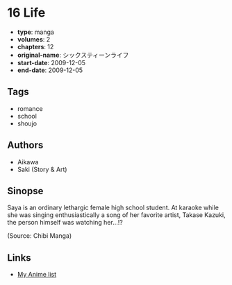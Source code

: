 # 16 Life

-   **type**: manga
-   **volumes**: 2
-   **chapters**: 12
-   **original-name**: シックスティーンライフ
-   **start-date**: 2009-12-05
-   **end-date**: 2009-12-05

## Tags

-   romance
-   school
-   shoujo

## Authors

-   Aikawa
-   Saki (Story & Art)

## Sinopse

Saya is an ordinary lethargic female high school student. At karaoke while she was singing enthusiastically a song of her favorite artist, Takase Kazuki, the person himself was watching her…!?

(Source: Chibi Manga)

## Links

-   [My Anime list](https://myanimelist.net/manga/17731/16_Life)
